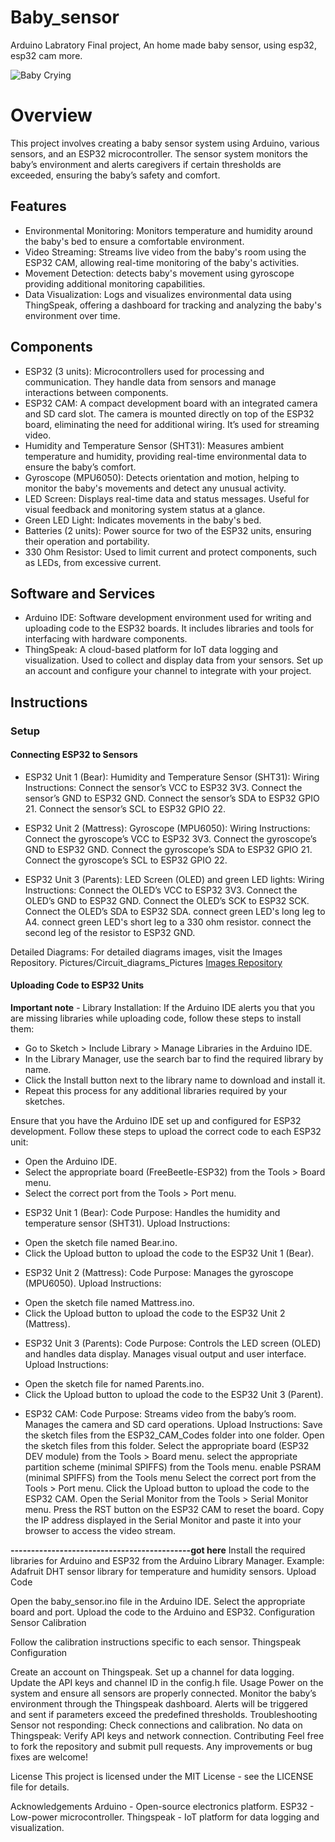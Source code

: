 # Baby_sensor
Arduino Labratory Final project, An home made baby sensor, using esp32, esp32 cam more.

![Baby Crying](https://media.giphy.com/media/2Qs2hKWMvEzdu/giphy.gif)

# Overview
This project involves creating a baby sensor system using Arduino, various sensors, and an ESP32 microcontroller. The sensor system monitors the baby’s environment and alerts caregivers if certain thresholds are exceeded, ensuring the baby’s safety and comfort.

## Features
- Environmental Monitoring: Monitors temperature and humidity around the baby's bed to ensure a comfortable environment.
- Video Streaming: Streams live video from the baby's room using the ESP32 CAM, allowing real-time monitoring of the baby's activities.
- Movement Detection: detects baby's movement using gyroscope providing additional monitoring capabilities.
- Data Visualization: Logs and visualizes environmental data using ThingSpeak, offering a dashboard for tracking and analyzing the baby's environment over time.

## Components
- ESP32 (3 units): Microcontrollers used for processing and communication. They handle data from sensors and manage interactions between components.
- ESP32 CAM: A compact development board with an integrated camera and SD card slot. The camera is mounted directly on top of the ESP32 board, eliminating the need for additional wiring. It’s used for streaming video.
- Humidity and Temperature Sensor (SHT31): Measures ambient temperature and humidity, providing real-time environmental data to ensure the baby’s comfort.
- Gyroscope (MPU6050): Detects orientation and motion, helping to monitor the baby's movements and detect any unusual activity.
- LED Screen: Displays real-time data and status messages. Useful for visual feedback and monitoring system status at a glance.
- Green LED Light: Indicates movements in the baby's bed.
- Batteries (2 units): Power source for two of the ESP32 units, ensuring their operation and portability.
- 330 Ohm Resistor: Used to limit current and protect components, such as LEDs, from excessive current.

## Software and Services
- Arduino IDE: Software development environment used for writing and uploading code to the ESP32 boards. It includes libraries and tools for interfacing with hardware components.
- ThingSpeak: A cloud-based platform for IoT data logging and visualization. Used to collect and display data from your sensors. Set up an account and configure your channel to integrate with your project.

## Instructions
### Setup

#### Connecting ESP32 to Sensors
- ESP32 Unit 1 (Bear):
Humidity and Temperature Sensor (SHT31):
Wiring Instructions:
Connect the sensor’s VCC to ESP32 3V3.
Connect the sensor’s GND to ESP32 GND.
Connect the sensor’s SDA to ESP32 GPIO 21.
Connect the sensor’s SCL to ESP32 GPIO 22.

- ESP32 Unit 2 (Mattress):
Gyroscope (MPU6050):
Wiring Instructions:
Connect the gyroscope’s VCC to ESP32 3V3.
Connect the gyroscope’s GND to ESP32 GND.
Connect the gyroscope’s SDA to ESP32 GPIO 21.
Connect the gyroscope’s SCL to ESP32 GPIO 22.

- ESP32 Unit 3 (Parents):
LED Screen (OLED) and green LED lights: 
Wiring Instructions:
Connect the OLED’s VCC to ESP32 3V3.
Connect the OLED’s GND to ESP32 GND.
Connect the OLED’s SCK to ESP32 SCK.
Connect the OLED’s SDA to ESP32 SDA.
connect green LED's long leg to A4.
connect green LED's short leg to a 330 ohm resistor. 
connect the second leg of the resistor to ESP32 GND.

Detailed Diagrams:
For detailed diagrams images, visit the Images Repository. 
Pictures/Circuit_diagrams_Pictures
[Images Repository](Pictures/Circuit_diagrams_Pictures)

#### Uploading Code to ESP32 Units
**Important note** - Library Installation: If the Arduino IDE alerts you that you are missing libraries while uploading code, follow these steps to install them:
* Go to Sketch > Include Library > Manage Libraries in the Arduino IDE.
* In the Library Manager, use the search bar to find the required library by name.
* Click the Install button next to the library name to download and install it.
* Repeat this process for any additional libraries required by your sketches.

Ensure that you have the Arduino IDE set up and configured for ESP32 development. Follow these steps to upload the correct code to each ESP32 unit:
* Open the Arduino IDE.
* Select the appropriate board (FreeBeetle-ESP32) from the Tools > Board menu.
* Select the correct port from the Tools > Port menu.

- ESP32 Unit 1 (Bear):
Code Purpose: Handles the humidity and temperature sensor (SHT31).
Upload Instructions:
* Open the sketch file named Bear.ino.
* Click the Upload button to upload the code to the ESP32 Unit 1 (Bear).

- ESP32 Unit 2 (Mattress):
Code Purpose: Manages the gyroscope (MPU6050).
Upload Instructions:
* Open the sketch file named Mattress.ino.
* Click the Upload button to upload the code to the ESP32 Unit 2 (Mattress).

- ESP32 Unit 3 (Parents):
Code Purpose: Controls the LED screen (OLED) and handles data display. Manages visual output and user interface.
Upload Instructions:
* Open the sketch file for named Parents.ino.
* Click the Upload button to upload the code to the ESP32 Unit 3 (Parent).

- ESP32 CAM:
Code Purpose: Streams video from the baby’s room. Manages the camera and SD card operations.
Upload Instructions:
Save the sketch files from the ESP32_CAM_Codes folder into one folder.
Open the sketch files from this folder.
Select the appropriate board (ESP32 DEV module) from the Tools > Board menu.
select the appropriate partition scheme (minimal SPIFFS) from the Tools menu.
enable PSRAM (minimal SPIFFS) from the Tools menu
Select the correct port from the Tools > Port menu.
Click the Upload button to upload the code to the ESP32 CAM.
Open the Serial Monitor from the Tools > Serial Monitor menu.
Press the RST button on the ESP32 CAM to reset the board.
Copy the IP address displayed in the Serial Monitor and paste it into your browser to access the video stream.

**--------------------------------------------got here**
Install the required libraries for Arduino and ESP32 from the Arduino Library Manager.
Example: Adafruit DHT sensor library for temperature and humidity sensors. 
Upload Code

Open the baby_sensor.ino file in the Arduino IDE.
Select the appropriate board and port.
Upload the code to the Arduino and ESP32.
Configuration
Sensor Calibration

Follow the calibration instructions specific to each sensor.
Thingspeak Configuration

Create an account on Thingspeak.
Set up a channel for data logging.
Update the API keys and channel ID in the config.h file.
Usage
Power on the system and ensure all sensors are properly connected.
Monitor the baby’s environment through the Thingspeak dashboard.
Alerts will be triggered and sent if parameters exceed the predefined thresholds.
Troubleshooting
Sensor not responding: Check connections and calibration.
No data on Thingspeak: Verify API keys and network connection.
Contributing
Feel free to fork the repository and submit pull requests. Any improvements or bug fixes are welcome!

License
This project is licensed under the MIT License - see the LICENSE file for details.

Acknowledgements
Arduino - Open-source electronics platform.
ESP32 - Low-power microcontroller.
Thingspeak - IoT platform for data logging and visualization.
